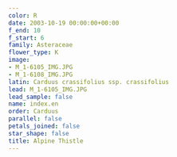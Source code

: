 ```yaml
---
color: R
date: 2003-10-19 00:00:00+00:00
f_end: 10
f_start: 6
family: Asteraceae
flower_type: K
image:
- M_1-6105_IMG.JPG
- M_1-6108_IMG.JPG
latin: Carduus crassifolius ssp. crassifolius
lead: M_1-6105_IMG.JPG
lead_sample: false
name: index.en
order: Carduus
parallel: false
petals_joined: false
star_shape: false
title: Alpine Thistle
---
```

